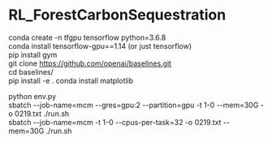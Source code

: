 # RL_ForestCarbonSequestration

conda create -n tfgpu tensorflow python=3.6.8 \
conda install tensorflow-gpu==1.14 (or just tensorflow) \
pip install gym \
git clone https://github.com/openai/baselines.git \
cd baselines/ \
pip install -e .
conda install matplotlib

python env.py \
sbatch --job-name=mcm --gres=gpu:2 --partition=gpu -t 1-0 --mem=30G -o 0219.txt ./run.sh \
sbatch --job-name=mcm -t 1-0 --cpus-per-task=32 -o 0219.txt --mem=30G ./run.sh 
